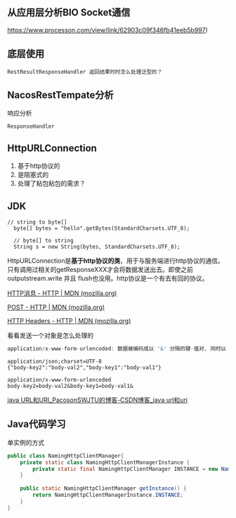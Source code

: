 ## 从应用层分析BIO Socket通信

https://www.processon.com/view/link/62903c09f346fb41eeb5b997)

## 底层使用

```
RestResultResponseHandler 返回结果时时怎么处理泛型的？
```



## NacosRestTempate分析



响应分析

```
ResponseHandler
```

## HttpURLConnection

1. 基于http协议的
2. 是阻塞式的
3. 处理了粘包粘包的需求？



## JDK

```
// string to byte[]
  byte[] bytes = "hello".getBytes(StandardCharsets.UTF_8);

  // byte[] to string
  String s = new String(bytes, StandardCharsets.UTF_8);
```

HttpURLConnection是**基于http协议的类**，用于与服务端进行http协议的通信。只有调用过相关的getResponseXXX才会将数据发送出去。即使之前outputstream.write  并且 flush也没用。http协议是一个有去有回的协议。

[HTTP消息 - HTTP | MDN (mozilla.org)](https://developer.mozilla.org/zh-CN/docs/Web/HTTP/Messages)

[POST - HTTP | MDN (mozilla.org)](https://developer.mozilla.org/zh-CN/docs/Web/HTTP/Methods/POST)

[HTTP Headers - HTTP | MDN (mozilla.org)](https://developer.mozilla.org/zh-CN/docs/Web/HTTP/Headers)

看看发送一个对象是怎么处理的

```java
application/x-www-form-urlencoded: 数据被编码成以 '&' 分隔的键-值对, 同时以 '=' 分隔键和值. 非字母或数字的字符会被 percent-encoding: 这也就是为什么这种类型不支持二进制数据(应使用 multipart/form-data 代替).
```

```http
application/json;charset=UTF-8 
{"body-key2":"body-val2","body-key1":"body-val1"}

application/x-www-form-urlencoded
body-key2=body-val2&body-key1=body-val1&
```




[java URL和URI_PacosonSWJTU的博客-CSDN博客_java url和uri](https://blog.csdn.net/PacosonSWJTU/article/details/121070498)



## Java代码学习

单实例的方式

```java
public class NamingHttpClientManager{
	private static class NamingHttpClientManagerInstance {
        private static final NamingHttpClientManager INSTANCE = new NamingHttpClientManager();
    }
    
    public static NamingHttpClientManager getInstance() {
        return NamingHttpClientManagerInstance.INSTANCE;
    }
}
```

